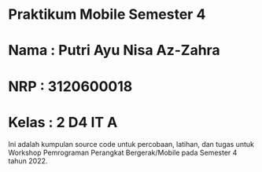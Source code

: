 # Praktikum Mobile Semester 4
# Nama  : Putri Ayu Nisa Az-Zahra
# NRP   : 3120600018
# Kelas : 2 D4 IT A

Ini adalah kumpulan source code untuk percobaan, latihan, dan tugas untuk Workshop Pemrograman Perangkat Bergerak/Mobile pada Semester 4 tahun 2022.